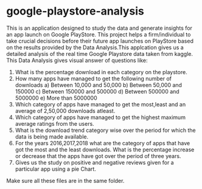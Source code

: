 # google-playstore-analysis

This is  an application designed to study the data and
generate insights for an app launch on Google PlayStore.
This project helps a firm/individual to take crucial decisions before their future app
launches on PlayStore based on the results provided by the Data Analysis.This applcation gives us a detailed analysis of the
real time Google Playstore data taken from kaggle. This Data Analysis gives visual answer of questions like:
1) What is the percentage download in each category on the playstore.
2) How many apps have managed to get the following number of
downloads
a) Between 10,000 and 50,000
b) Between 50,000 and 150000
c) Between 150000 and 500000
d) Between 500000 and 5000000
e) More than 5000000
3) Which category of apps have managed to get the most,least and an
average of 2,50,000 downloads atleast.
4) Which category of apps have managed to get the highest maximum
average ratings from the users.
5) What is the download trend category wise over the period for which
the data is being made available.
6) For the years 2016,2017,2018 what are the category of apps that have
got the most and the least downloads. What is the percentage increase
or decrease that the apps have got over the period of three years. 
7) Gives us the study on positive and negative reviews given for a particular app using a pie Chart.


Make sure all these files are in the same folder.
